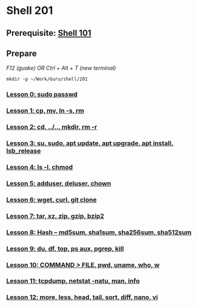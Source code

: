 # Shell 201

## Prerequisite: [Shell 101](https://github.com/inkVerb/Guru/tree/master/101-shell)

## Prepare

*F12 (guake) OR Ctrl + Alt + T (new terminal)*

`mkdir -p ~/Work/Guru/shell/201`

### [Lesson 0: sudo passwd](https://github.com/inkVerb/guru/blob/master/201-shell/Lesson-00.md)

### [Lesson 1: cp, mv, ln -s, rm](https://github.com/inkVerb/guru/blob/master/201-shell/Lesson-01.md)

### [Lesson 2: cd, ../.., mkdir, rm -r](https://github.com/inkVerb/guru/blob/master/201-shell/Lesson-02.md)

### [Lesson 3: su, sudo, apt update, apt upgrade, apt install, lsb_release](https://github.com/inkVerb/guru/blob/master/201-shell/Lesson-03.md)

### [Lesson 4: ls -l, chmod](https://github.com/inkVerb/guru/blob/master/201-shell/Lesson-04.md)

### [Lesson 5: adduser, deluser, chown](https://github.com/inkVerb/guru/blob/master/201-shell/Lesson-05.md)

### [Lesson 6: wget, curl, git clone](https://github.com/inkVerb/guru/blob/master/201-shell/Lesson-06.md)

### [Lesson 7: tar, xz, zip, gzip, bzip2](https://github.com/inkVerb/guru/blob/master/201-shell/Lesson-07.md)

### [Lesson 8: Hash – md5sum, sha1sum, sha256sum, sha512sum](https://github.com/inkVerb/guru/blob/master/201-shell/Lesson-08.md)

### [Lesson 9: du, df, top, ps aux, pgrep, kill](https://github.com/inkVerb/guru/blob/master/201-shell/Lesson-09.md)

### [Lesson 10: COMMAND > FILE, pwd, uname, who, w](https://github.com/inkVerb/guru/blob/master/201-shell/Lesson-10.md)

### [Lesson 11: tcpdump, netstat -natu, man, info](https://github.com/inkVerb/guru/blob/master/201-shell/Lesson-11.md)

### [Lesson 12: more, less, head, tail, sort, diff, nano, vi](https://github.com/inkVerb/guru/blob/master/201-shell/Lesson-12.md)

